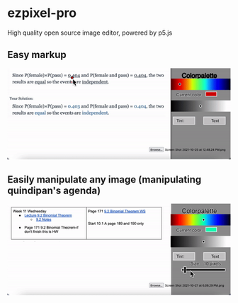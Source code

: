 # ezpixel-pro
High quality open source image editor, powered by p5.js

## Easy markup
![](ezgif.com-gif-maker(1).gif)

## Easily manipulate any image (manipulating quindipan's agenda)
![](ezgif.com-gif-maker(2).gif)
